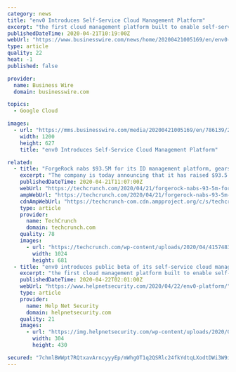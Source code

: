 ```yaml
---
category: news
title: "env0 Introduces Self-Service Cloud Management Platform"
excerpt: "the first cloud management platform built to enable self-service with complete governance and cost control in AWS, Azure and Google Cloud Platform. env0 also announced $3.3 million in initial funding co-led by Boldstart Ventures and Grove Ventures, with participation from angel investors including Guy Podjarny of Snyk. “Shifting to ..."
publishedDateTime: 2020-04-21T10:19:00Z
webUrl: "https://www.businesswire.com/news/home/20200421005169/en/env0-Introduces-Self-Service-Cloud-Management-Platform"
type: article
quality: 22
heat: -1
published: false

provider:
  name: Business Wire
  domain: businesswire.com

topics:
  - Google Cloud

images:
  - url: "https://mms.businesswire.com/media/20200421005169/en/786139/23/Screen_Shot_2020-04-20_at_2.16.38_PM.jpg"
    width: 1200
    height: 627
    title: "env0 Introduces Self-Service Cloud Management Platform"

related:
  - title: "ForgeRock nabs $93.5M for its ID management platform, gears up next for an IPO"
    excerpt: "The company is today announcing that it has raised $93.5 million in funding, a Series E it will use to continue expanding its product and take it to its next step as a business, specifically investing in R&D, cloud services ... a time when our platform can consume decentralised identity, on par with logins from Google or Facebook today."
    publishedDateTime: 2020-04-21T11:07:00Z
    webUrl: "https://techcrunch.com/2020/04/21/forgerock-nabs-93-5m-for-its-id-management-platform-gears-up-next-for-an-ipo/"
    ampWebUrl: "https://techcrunch.com/2020/04/21/forgerock-nabs-93-5m-for-its-id-management-platform-gears-up-next-for-an-ipo/amp/"
    cdnAmpWebUrl: "https://techcrunch-com.cdn.ampproject.org/c/s/techcrunch.com/2020/04/21/forgerock-nabs-93-5m-for-its-id-management-platform-gears-up-next-for-an-ipo/amp/"
    type: article
    provider:
      name: TechCrunch
      domain: techcrunch.com
    quality: 78
    images:
      - url: "https://techcrunch.com/wp-content/uploads/2020/04/4157483192_7b6e4b41e2_k.jpg?w=1024"
        width: 1024
        height: 681
  - title: "env0 introduces public beta of its self-service cloud management platform"
    excerpt: "the first cloud management platform built to enable self-service with complete governance and cost control in AWS, Azure and Google Cloud Platform. env0 also announced $3.3 million in initial funding co-led by Boldstart Ventures and Grove Ventures, with participation from angel investors including Guy Podjarny of Snyk. “Shifting to ..."
    publishedDateTime: 2020-04-22T02:01:00Z
    webUrl: "https://www.helpnetsecurity.com/2020/04/22/env0-platform/"
    type: article
    provider:
      name: Help Net Security
      domain: helpnetsecurity.com
    quality: 21
    images:
      - url: "https://img.helpnetsecurity.com/wp-content/uploads/2020/03/12085321/insecure-rsac2020.jpg"
        width: 304
        height: 430

secured: "7chmlBWWpt7RQtxavArncyyyEp/mWhgOT1q2QSRlc24fkYdtqLXodtDWi3W9irTOCzckoljPNLwiGDwr2eTO0yC1glPcHbLdgp3mJUs6uybHpakCGHmYXo1vSIQUPNTeHYVmDr/12lQAfUMB7izGLoSP8A+UDpnTjrxw/R38Ch22Fxf/ycRlI0LS6jOi7MdtMsY1FqTQ7wcItJCXiFaXlFGLWG4eMoJylKN+RVPo1QIK6Y6YysqB2oibI4l67fBq/0pxoacKZ/KrsJAie+z6lTTRuJ3HiRqkPu/rk2iFghCLKhEHTNI8grwq2xOM77ecIL9dJJiz+1+gR9+Haaw+X+pvqJE1fdDYvkTtNIE2/g8tTLJRVc3TvLH8seFI0ie/zq6ip0NBeeybhTabBorrCiOu+YqznVwX58ZdPG8W7vOSNZ7tkJbElZuuCxnkE/1rsZwPtgTl0aPvRTwe4THLS3A38vDgMZftzL7d8fmjIsg=;uBtUbCGsDAYjI9U+cwWmDQ=="
---
```


